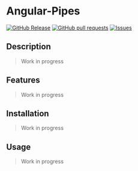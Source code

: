 # Angular-Pipes
[![GitHub Release](https://img.shields.io/github/release/zjayers/angular-pipes.svg?style=flat)](https://github.com/zjayers/angular-pipes/releases)
[![GitHub pull requests](https://img.shields.io/github/issues-pr/zjayers/angular-pipes.svg?style=flat)](https://github.com/zjayers/angular-pipes/pulls)
[![Issues](https://img.shields.io/github/issues-raw/zjayers/angular-pipes.svg?maxAge=25000)](https://github.com/zjayers/angular-pipes/issues)

## Description

> Work in progress

## Features

> Work in progress

## Installation

> Work in progress

## Usage

> Work in progress
